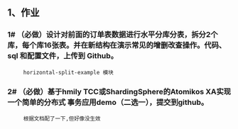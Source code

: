 ## 1、作业
 ### 1# （必做）设计对前面的订单表数据进行水平分库分表，拆分2个库，每个库16张表。并在新结构在演示常见的增删改查操作。代码、sql 和配置文件，上传到 Github。
         horizontal-split-example 模块
 ### 2# （必做）基于hmily TCC或ShardingSphere的Atomikos XA实现一个简单的分布式 事务应用demo（二选一），提交到github。
         根据文档配了一下,但好像没生效  
    



